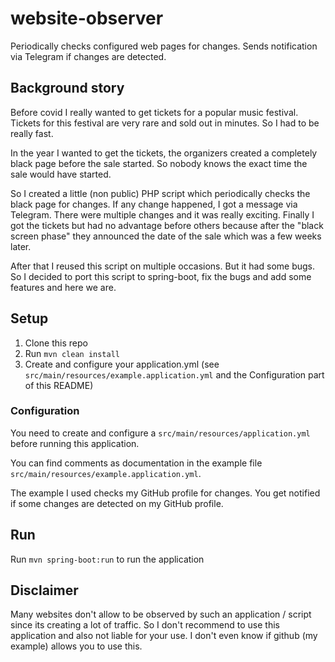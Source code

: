 # website-observer

Periodically checks configured web pages for changes. Sends notification via Telegram if changes are detected.

## Background story

Before covid I really wanted to get tickets for a popular music festival. Tickets for this festival are very rare and sold out in minutes. So I had to be really fast.

In the year I wanted to get the tickets, the organizers created a completely black page before the sale started. So nobody knows the exact time the sale would have started.

So I created a little (non public) PHP script which periodically checks the black page for changes. If any change happened, I got a message via Telegram.
There were multiple changes and it was really exciting. Finally I got the tickets but had no advantage before others because after the "black screen phase" they announced the date of the sale which was a few weeks later.

After that I reused this script on multiple occasions. But it had some bugs.
So I decided to port this script to spring-boot, fix the bugs and add some features and here we are.

## Setup

1. Clone this repo
2. Run `mvn clean install`
3. Create and configure your application.yml (see `src/main/resources/example.application.yml` and the Configuration part of this README)

### Configuration

You need to create and configure a `src/main/resources/application.yml` before running this application. 

You can find comments as documentation in the example file `src/main/resources/example.application.yml`.

The example I used checks my GitHub profile for changes. You get notified if some changes are detected on my GitHub profile.

## Run

Run `mvn spring-boot:run` to run the application

## Disclaimer

Many websites don't allow to be observed by such an application / script since its creating a lot of traffic. So I don't recommend to use this application and also not liable for your use.
I don't even know if github (my example) allows you to use this.
